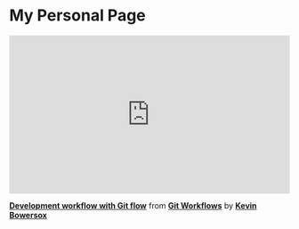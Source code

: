 <h1>My Personal Page</h1>

<div style="position:relative;height:0;padding-bottom:56.25%"><iframe width="640" height="360" src="https://www.linkedin.com/learning/embed/git-workflows/development-workflow-with-git-flow?autoplay=false&claim=AQE6cFgTQcBENwAAAYSa1E-Njb1w5JL_ISrF4zMcR8Fm4vZEaUG6n3bANu1j69nqaIqSfp2RFWV5GL7NFUwVuldb6v5evoXuKxLiFyEsvCDpKqn6sCzAZAXNjqvXDy0Eal_Zl6s3CQRVJaZqSIA6gyegYgJQ0b2gV-w3qoM_KWho5TJ2kStKoQK9FkcJNb6LDoFXJ2KMt62BE9-e7aYhXG2AjaNINVALfgRFxo7AETVwGMaY2NCtN0IuNTFaMr_N-FiUh9n6aGojLVD0ETMRxexZ2UqWm16cNSJPC5LSVXrofp3sCCzytlkS0WQ5haNW65b3yH-5xHze_b6CxknOxuJDBx7Hq9U1-4H-XL9wqWEOWrRS_v8VQoFgqKyUycoL-OAZJdn5CXi8JL1jLvall3OraLoUMYweaq6QMhHzgiaN-RYDZnwyY7Ggx-WOMhSzcOrwY1ePTSSnDnW1dDnLUM2NC1gb4DIRZX9V60KlPvWxHlMoJCOWJrNG_ElENsKNCZR7RD91PqcEq2LuSFPahctaYBZBOrqvILNSFLmGqJ-VF164RWki9JpIhqROJa_iHxJlmBiccQslYy9NarovmnDF3QI6z8rc9oxKNscFLraNB3TPYKhUqKd5mZ2DT3onrv-Tu8uqz42vP217dqS7fpX0cv4yvAiT4toNoqQXf_u7jVqHf6k2hQMZoMP1JkfaIHyiO5ZHJRIBRlQz56W26vC6FkUCG3QntbTj5oYjlqE2rejNDaYc4UPUXHmv6Gkw4TY0xLnHq_MOjhxBmhUCrZhO-qxZZTjvREuZ7ItT1_pgXAgyzsdsmMtdpDX2AhttKE3cxonpkLuBLuaDITk83mFMJZjhrTq8upS8kyJH7qhA-QkPPHJvio9BJMue0RacIXx2ggYsrgj9XdWYHIYTLYJesMUwQsWubrvahYEXyyACLsOoyWWDnscfs44VvcTWH_be0JzLGGukAHq9xENXDTMW61-zYtJqV-gloM3MqBdyvzytLpIrmU1ISRl-hmAuZVza9pUbs4ZLos29b759f4sBUBoXitXFpqVL1tibjiyUEdQjpwIz2A2MMOWs2sP2FwSpQV9zx8Qz9OlNUttNIdGLz4inNklKy6lZHT7N6rWUtCNtCWuER7suZqt9OOj_F80WF6a8omstac3vQDT-XNDnhNPshJQCsm3MYrQE4iYd-i2HPHv7G6qM&lipi=urn%3Ali%3Apage%3Ad_learning_content%3BoMpJqYkVQxGUO2AR0nE0Tg%3D%3D&licu" mozallowfullscreen="true" webkitallowfullscreen="true" allowfullscreen="true" frameborder="0" style="position:absolute;width:100%;height:100%;left:0"></iframe></div><p><strong><a href="https://www.linkedin.com/learning/git-workflows/development-workflow-with-git-flow?trk=embed_lil">Development workflow with Git flow</a></strong> from <strong><a href="https://www.linkedin.com/learning/git-workflows?trk=embed_lil">Git Workflows</a></strong> by <strong><a href="https://www.linkedin.com/learning/instructors/kevin-bowersox?trk=embed_lil">Kevin Bowersox</a></strong></p>